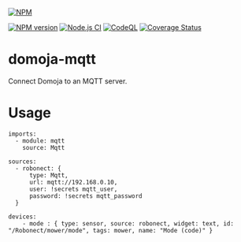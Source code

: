 [//]: # (badges START)
[![NPM](https://nodei.co/npm/domoja.png?downloads=true&downloadRank=true&stars=true)](https://nodei.co/npm/domoja/)

[![NPM version](http://img.shields.io/npm/v/domoja.svg)](https://www.npmjs.org/package/domoja) [![Node.js CI](https://github.com/bchabrier/domoja/actions/workflows/node.js.yml/badge.svg)](https://github.com/bchabrier/domoja/actions/workflows/node.js.yml) [![CodeQL](https://github.com/bchabrier/domoja/actions/workflows/codeql-analysis.yml/badge.svg)](https://github.com/bchabrier/domoja/actions/workflows/codeql-analysis.yml) [![Coverage Status](https://coveralls.io/repos/github/bchabrier/domoja/badge.svg?branch=master)](https://coveralls.io/github/bchabrier/domoja?branch=master)


[//]: # (badges END)


[//]: # (moduleName START)
domoja-mqtt
===========
[//]: # (moduleName END)

Connect Domoja to an MQTT server.

# Usage

```
imports:
  - module: mqtt
    source: Mqtt

sources:
  - robonect: {
      type: Mqtt,
      url: mqtt://192.168.0.10,
      user: !secrets mqtt_user,
      password: !secrets mqtt_password
  }

devices:
    - mode : { type: sensor, source: robonect, widget: text, id: "/Robonect/mower/mode", tags: mower, name: "Mode (code)" }

```















